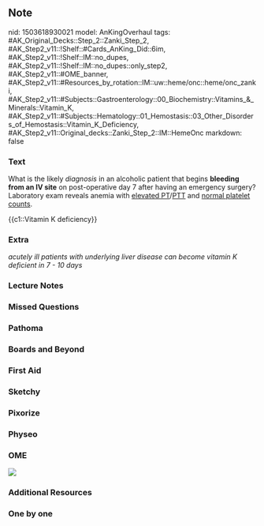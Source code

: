 ## Note
nid: 1503618930021
model: AnKingOverhaul
tags: #AK_Original_Decks::Step_2::Zanki_Step_2, #AK_Step2_v11::!Shelf::#Cards_AnKing_Did::6im, #AK_Step2_v11::!Shelf::IM::no_dupes, #AK_Step2_v11::!Shelf::IM::no_dupes::only_step2, #AK_Step2_v11::#OME_banner, #AK_Step2_v11::#Resources_by_rotation::IM::uw::heme/onc::heme/onc_zanki, #AK_Step2_v11::#Subjects::Gastroenterology::00_Biochemistry::Vitamins_&_Minerals::Vitamin_K, #AK_Step2_v11::#Subjects::Hematology::01_Hemostasis::03_Other_Disorders_of_Hemostasis::Vitamin_K_Deficiency, #AK_Step2_v11::Original_decks::Zanki_Step_2::IM::HemeOnc
markdown: false

### Text
What is the likely <i>diagnosis</i> in an alcoholic patient that
begins <b>bleeding from an IV site</b> on post-operative day 7
after having an emergency surgery? Laboratory exam reveals anemia
with <u>elevated PT</u>/<u>PTT</u> and <u>normal platelet
counts</u>.
<div>
  {{c1::Vitamin K deficiency}}
</div>

### Extra
<i>acutely ill patients with underlying liver disease can become
vitamin K deficient in 7 - 10 days</i>

### Lecture Notes


### Missed Questions


### Pathoma


### Boards and Beyond


### First Aid


### Sketchy


### Pixorize


### Physeo


### OME
<div class="ome-widget">
  <a href="https://onlinemeded.org?ref=anki"><img src=
  "_OME_AnkiFlashcards_General_3.png"></a>
</div>

### Additional Resources


### One by one

